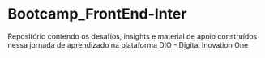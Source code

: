 # Bootcamp_FrontEnd-Inter
Repositório contendo os desafios, insights e material de apoio construídos nessa jornada de aprendizado na plataforma DIO - Digital Inovation One
